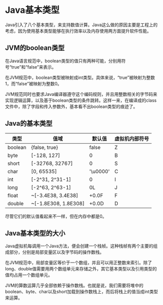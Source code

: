 # Java基本类型

Java引入了八个基本类型，来支持数值计算。Java这么做的原因主要是工程上的考虑，因为使用基本类型能够在执行效率以及内存使用两方面提升软件性能。

## JVM的boolean类型

在Java语言规范中，boolean类型的值只有两种可能，分别用符号“true”和“false”来表示。

在JVM规范中，boolean类型被映射成int类型。具体来说，“true”被映射为整数1，而“false”被映射为整数0。

JVM规范同时也要求Java编译器遵守这个编码规则，并且用整数相关的字节码来实现逻辑运算，以及基于boolean类型的条件跳转。这样一来，在编译成的class文件中，除了字段和传入参数外，基本看不出boolean类型的痕迹了。

## Java的基本类型

|类型|值域|默认值|虚拟机内部符号|
|---|---|------|-----------|
|boolean|{false, true}|false|Z|
|byte|[-128, 127]|0|B|
|short|[-32768, 32767]|0|S|
|char|[0, 65535]|'\u0000'|C|
|int|[-2^31, 2^31-1]|0|I|
|long|[-2^63, 2^63-1]|0L|J|
|float|~[-3.4E38, 3.4E38]|+0.0F|F|
|double|~[-1.8E308, 1.8E308]|+0.0D|D|

尽管它们的默认值看起来不一样，但在内存中都是0。

## Java基本类型的大小

Java虚拟机每调用一个Java方法，便会创建一个栈帧。这种栈帧有两个主要的组成部分，分别是局部变量区以及字节码的操作数栈。

在JVM规范中，局部变量区等价于一个数组，并且可以用正整数来索引。除了long、double值需要用两个数组单元来存储之外，其它基本类型以及引用类型的值均占用一个数组单元。

JVM的算数运算几乎全部依赖于操作数栈。也就是说，我们需要将堆中的 boolean、byte、char以及short加载到操作数栈上，而后将栈上的值当成int类型来运算。
